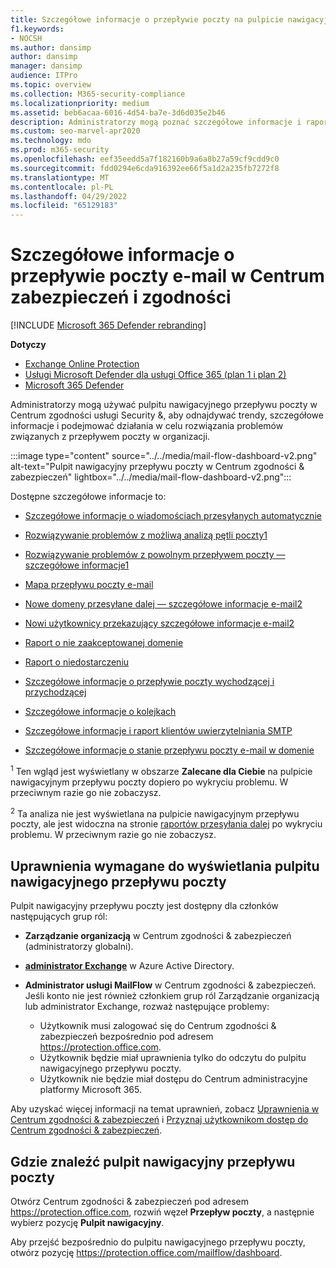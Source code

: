 ```yaml
---
title: Szczegółowe informacje o przepływie poczty na pulpicie nawigacyjnym przepływu poczty
f1.keywords:
- NOCSH
ms.author: dansimp
author: dansimp
manager: dansimp
audience: ITPro
ms.topic: overview
ms.collection: M365-security-compliance
ms.localizationpriority: medium
ms.assetid: beb6acaa-6016-4d54-ba7e-3d6d035e2b46
description: Administratorzy mogą poznać szczegółowe informacje i raporty dostępne na pulpicie nawigacyjnym przepływu poczty w Centrum zgodności usługi Security &.
ms.custom: seo-marvel-apr2020
ms.technology: mdo
ms.prod: m365-security
ms.openlocfilehash: eef35eedd5a7f182160b9a6a8b27a59cf9cdd9c0
ms.sourcegitcommit: fdd0294e6cda916392ee66f5a1d2a235fb7272f8
ms.translationtype: MT
ms.contentlocale: pl-PL
ms.lasthandoff: 04/29/2022
ms.locfileid: "65129183"
---
```

# <a name="mail-flow-insights-in-the-security--compliance-center"></a>Szczegółowe informacje o przepływie poczty e-mail w Centrum zabezpieczeń i zgodności

[!INCLUDE [Microsoft 365 Defender rebranding](../includes/microsoft-defender-for-office.md)]

**Dotyczy**
- [Exchange Online Protection](exchange-online-protection-overview.md)
- [Usługi Microsoft Defender dla usługi Office 365 (plan 1 i plan 2)](defender-for-office-365.md)
- [Microsoft 365 Defender](../defender/microsoft-365-defender.md)

Administratorzy mogą używać pulpitu nawigacyjnego przepływu poczty w Centrum zgodności usługi Security &, aby odnajdywać trendy, szczegółowe informacje i podejmować działania w celu rozwiązania problemów związanych z przepływem poczty w organizacji.

:::image type="content" source="../../media/mail-flow-dashboard-v2.png" alt-text="Pulpit nawigacyjny przepływu poczty w Centrum zgodności & zabezpieczeń" lightbox="../../media/mail-flow-dashboard-v2.png":::

Dostępne szczegółowe informacje to:

- [Szczegółowe informacje o wiadomościach przesyłanych automatycznie](mfi-auto-forwarded-messages-report.md)

- [Rozwiązywanie problemów z możliwą analizą pętli poczty1](mfi-mail-loop-insight.md)<sup></sup>

- [Rozwiązywanie problemów z powolnym przepływem poczty — szczegółowe informacje1](mfi-slow-mail-flow-rules-insight.md)<sup></sup>

- [Mapa przepływu poczty e-mail](mfi-mail-flow-map-report.md)

- [Nowe domeny przesyłane dalej — szczegółowe informacje e-mail2](mfi-new-domains-being-forwarded-email.md)<sup></sup>

- [Nowi użytkownicy przekazujący szczegółowe informacje e-mail2](mfi-new-users-forwarding-email.md)<sup></sup>

- [Raport o nie zaakceptowanej domenie](mfi-non-accepted-domain-report.md)

- [Raport o niedostarczeniu](mfi-non-delivery-report.md)

- [Szczegółowe informacje o przepływie poczty wychodzącej i przychodzącej](mfi-outbound-and-inbound-mail-flow.md)

- [Szczegółowe informacje o kolejkach](mfi-queue-alerts-and-queues.md)

- [Szczegółowe informacje i raport klientów uwierzytelniania SMTP](mfi-smtp-auth-clients-report.md)

- [Szczegółowe informacje o stanie przepływu poczty e-mail w domenie](mfi-domain-mail-flow-status-insight.md)

<sup>1</sup> Ten wgląd jest wyświetlany w obszarze **Zalecane dla Ciebie** na pulpicie nawigacyjnym przepływu poczty dopiero po wykryciu problemu. W przeciwnym razie go nie zobaczysz.

<sup>2</sup> Ta analiza nie jest wyświetlana na pulpicie nawigacyjnym przepływu poczty, ale jest widoczna na stronie [raportów przesyłania dalej](view-mail-flow-reports.md#forwarding-report) po wykryciu problemu. W przeciwnym razie go nie zobaczysz.

## <a name="permissions-required-to-view-the-mail-flow-dashboard"></a>Uprawnienia wymagane do wyświetlania pulpitu nawigacyjnego przepływu poczty

Pulpit nawigacyjny przepływu poczty jest dostępny dla członków następujących grup ról:

- **Zarządzanie organizacją** w Centrum zgodności & zabezpieczeń (administratorzy globalni).

- **[administrator Exchange](/azure/active-directory/roles/permissions-reference#exchange-administrator)** w Azure Active Directory.

- **Administrator usługi MailFlow** w Centrum zgodności & zabezpieczeń. Jeśli konto nie jest również członkiem grup ról Zarządzanie organizacją lub administrator Exchange, rozważ następujące problemy:
  - Użytkownik musi zalogować się do Centrum zgodności & zabezpieczeń bezpośrednio pod adresem <https://protection.office.com>.
  - Użytkownik będzie miał uprawnienia tylko do odczytu do pulpitu nawigacyjnego przepływu poczty.
  - Użytkownik nie będzie miał dostępu do Centrum administracyjne platformy Microsoft 365.

Aby uzyskać więcej informacji na temat uprawnień, zobacz [Uprawnienia w Centrum zgodności & zabezpieczeń](permissions-in-the-security-and-compliance-center.md) i [Przyznaj użytkownikom dostęp do Centrum zgodności & zabezpieczeń](grant-access-to-the-security-and-compliance-center.md).

## <a name="where-to-find-the-mail-flow-dashboard"></a>Gdzie znaleźć pulpit nawigacyjny przepływu poczty

Otwórz Centrum zgodności & zabezpieczeń pod adresem <https://protection.office.com>, rozwiń węzeł **Przepływ poczty**, a następnie wybierz pozycję **Pulpit nawigacyjny**.

Aby przejść bezpośrednio do pulpitu nawigacyjnego przepływu poczty, otwórz pozycję <https://protection.office.com/mailflow/dashboard>.
